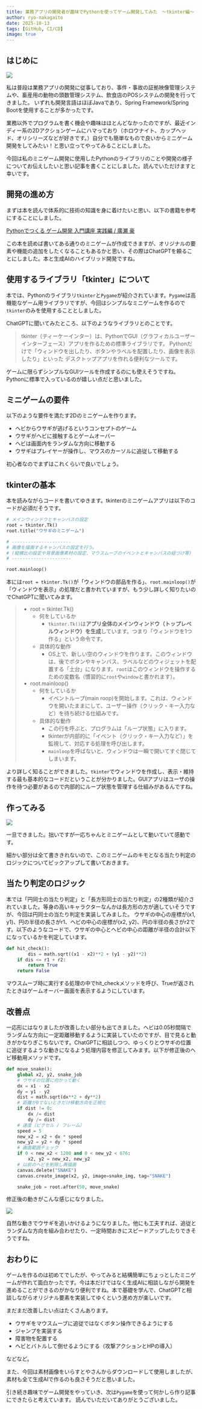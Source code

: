 ```yaml
---
title: 業務アプリの開発者が趣味でPythonを使ってゲーム開発してみた　～tkinter編～
author: ryo-nakagaito
date: 2025-10-13
tags: [GitHub, CI/CD]
image: true
---
```


## はじめに

![](/img/blogs/2025/1013_python-game/python-game-playing-top.gif)

私は普段は業務アプリの開発に従事しており、事件・事故の証拠映像管理システムや、畜産用の動物の頭数管理システム、飲食店のPOSシステムの開発を行ってきました。
いずれも開発言語はほぼJavaであり、Spring Framework/Spring Bootを使用することが多かったです。

業務以外でプログラムを書く機会や趣味はほとんどなかったのですが、最近インディー系の2Dアクションゲームにハマっており（ホロウナイト、カップヘッド、オリシリーズなどが好きです。）自分でも簡単なもので良いからミニゲーム開発をしてみたい！と思い立ってやってみることにしました。

今回は私のミニゲーム開発に使用したPythonのライブラリのことや開発の様子についてお伝えしたいと思い記事を書くことにしました。読んでいただけますと幸いです。

## 開発の進め方
まずは本を読んで体系的に技術の知識を身に着けたいと思い、以下の書籍を参考にすることにしました。

[Pythonでつくる ゲーム開発 入門講座 実践編 / 廣瀬 豪 ](https://www.amazon.co.jp/dp/4800712564?ref_=cm_sw_r_ffobk_cp_ud_dp_DSFGHR8G1Y7RSRAG3WPH_1&bestFormat=true)

この本を読めば書いてある通りのミニゲームが作成できますが、オリジナルの要素や機能の追加をしたくなることもあるかと思い、その際はChatGPTを頼ることにしました。本と生成AIのハイブリッド開発ですね。

## 使用するライブラリ「tkinter」について
本では、Pythonのライブラリ`tkinter`と`Pygame`が紹介されています。`Pygame`は高機能なゲーム用ライブラリですが、今回はシンプルなミニゲームを作るので`tkinter`のみを使用することとしました。

ChatGPTに聞いてみたところ、以下のようなライブラリとのことです。

> tkinter（ティーケーインター）は、PythonでGUI（グラフィカルユーザーインターフェース）アプリを作るための標準ライブラリです。
> Pythonだけで「ウィンドウを出したり、ボタンやラベルを配置したり、画像を表示したり」といった
デスクトップアプリを作れる便利なツールです。

ゲームに限らずシンプルなGUIツールを作成するのにも使えそうですね。Pythonに標準で入っているのが嬉しい点だと思いました。

## ミニゲームの要件
以下のような要件を満たす2Dのミニゲームを作ります。

- ヘビからウサギが逃げるというコンセプトのゲーム
- ウサギがヘビに接触するとゲームオーバー
- ヘビは画面内をランダムな方向に移動する
- ウサギはプレイヤーが操作し、マウスのカーソルに追従して移動する

初心者なのでまずはこれくらいで良いでしょう。

## tkinterの基本
本を読みながらコードを書いてゆきます。tkinterのミニゲームアプリは以下のコードが必須だそうです。
```Python
# メインウィンドウとキャンバスの設定
root = tkinter.Tk()
root.title("ウサギのミニゲーム")

# ----------------------
# 画像を描画するキャンバスの設定を行う。
# (縦横比の設定や背景画像素材の設定、マウスムーブのイベントとキャンバスの紐づけ等)
# ----------------------

root.mainloop()
```

本には`root = tkinter.Tk()`が「ウィンドウの部品を作る」、`root.mainloop()`が「ウィンドウを表示」の処理だと書かれていますが、もう少し詳しく知りたいのでChatGPTに聞いてみます。

> - root = tkinter.Tk()
>   - 何をしているか</br>
>     - `tkinter.Tk()`は**アプリ全体のメインウィンドウ（トップレベルウィンドウ）を生成**しています。つまり「ウィンドウを1つ作る」という命令です。
>   - 具体的な動作
>     - OS上で、新しい空のウィンドウを作ります。このウィンドウは、後でボタンやキャンバス、ラベルなどのウィジェットを配置する「土台」になります。`root`はこのウィンドウを操作するための変数名（慣習的に`root`や`window`と書かれます）。
> - root.mainloop()
>   - 何をしているか
>     - イベントループ(main roop)を開始します。これは、ウィンドウを開いたままにして、ユーザー操作（クリック・キー入力など）を待ち続ける仕組みです。
>   - 具体的な動作
>     - この行を呼ぶと、プログラムは「ループ状態」に入ります。
>     - tkinterが内部的に「イベント（クリック・キー入力など）」を監視して、対応する処理を呼び出します。
>     - `mainloop`を呼ばないと、ウィンドウは一瞬で開いてすぐ閉じてしまいます。

より詳しく知ることができました。`tkinter`でウィンドウを作成し、表示・維持する最も基本的なコードだということが分かりました。GUIアプリはユーザの操作を待つ必要があるので内部的にループ状態を管理する仕組みがあるんですね。

## 作ってみる

![](/img/blogs/2025/1013_python-game/python-game-playing_1.gif)

一旦できました。拙いですが一応ちゃんとミニゲームとして動いていて感動です。

細かい部分は全て書ききれないので、このミニゲームのキモとなる当たり判定のロジックについてピックアップして書いておきます。

## 当たり判定のロジック
本では「円同士の当たり判定」と「長方形同士の当たり判定」の2種類が紹介されていました。等身の高いキャラクターなんかは長方形の方が適していそうですが、今回は円同士の当たり判定を実装してみました。
ウサギの中心の座標が(x1, y1)、円の半径の長さがr1、ヘビの中心の座標が(x2, y2)、円の半径の長さがr2です。以下のようなコードで、ウサギの中心とヘビの中心の距離が半径の合計以下になっているかを判定しています。

```Python
def hit_check():
        dis = math.sqrt((x1 - x2)**2 + (y1 - y2)**2)
    if dis <= r1 + r2:
        return True
    return False
```

マウスムーブ時に実行する処理の中でhit_checkメソッドを呼び、Trueが返されたときはゲームオーバー画面を表示するようにしています。

## 改善点
一応形にはなりましたが改善したい部分も出てきました。ヘビは0.05秒間隔でランダムな方向に一定距離移動するように実装していたのですが、目で見ると動きがかなりぎこちないです。ChatGPTに相談しつつ、ゆっくりとウサギの位置に追従するような動きになるよう処理内容を修正してみます。以下が修正後のヘビ移動用メソッドです。

```Python
def move_snake():
    global x2, y2, snake_job
    # ウサギの位置に向かって動く
    dx = x1 - x2
    dy = y1 - y2
    dist = math.sqrt(dx**2 + dy**2)
    # 距離が0でないときだけ移動方向を正規化
    if dist != 0:
        dx /= dist
        dy /= dist
    # 速度（ピクセル / フレーム）
    speed = 5
    new_x2 = x2 + dx * speed
    new_y2 = y2 + dy * speed
    # 画面範囲チェック
    if 0 < new_x2 < 1200 and 0 < new_y2 < 676:
        x2, y2 = new_x2, new_y2
    # 以前のヘビを削除し再描画
    canvas.delete("SNAKE")
    canvas.create_image(x2, y2, image=snake_img, tag="SNAKE")

    snake_job = root.after(50, move_snake)
```

修正後の動きがこんな感じになりました。

![](/img/blogs/2025/1013_python-game/python-game-playing_2.gif)

自然な動きでウサギを追いかけるようになりました。他にも工夫すれば、追従とランダムな方向を組み合わせたり、一定時間おきにスピードアップしたりできそうですね。

## おわりに
ゲームを作るのは初めてでしたが、やってみると結構簡単にちょっとしたミニゲームが作れて面白かったです。今は本だけではなく生成AIに相談しながら開発を進めることができるのがかなり便利ですね。本で基礎を学んで、ChatGPTと相談しながらオリジナル要素を実装してゆくという進め方が楽しいです。

まだまだ改善したい点はたくさんあります。
- ウサギをマウスムーブに追従ではなくボタン操作できるようにする
- ジャンプを実装する
- 障害物を配置する
- ヘビとバトルして倒せるようにする（攻撃アクションとHPの導入）

などなど。

また、今回は素材画像をいらすとやさんからダウンロードして使用しましたが、素材も全て生成AIで作るのも良さそうだと思いました。

引き続き趣味でゲーム開発をやっていき、次は`Pygame`を使って何かしら作り記事にできたらと考えています。
読んでいただいてありがとうございました。